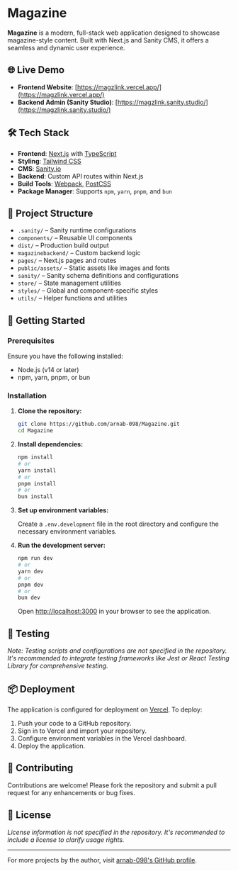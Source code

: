 # Magazine

**Magazine** is a modern, full-stack web application designed to showcase magazine-style content. Built with Next.js and Sanity CMS, it offers a seamless and dynamic user experience.

## 🌐 Live Demo

* **Frontend Website**: [https://magzlink.vercel.app/](https://magzlink.vercel.app/)
* **Backend Admin (Sanity Studio)**: [https://magzlink.sanity.studio/](https://magzlink.sanity.studio/)

## 🛠️ Tech Stack

* **Frontend**: [Next.js](https://nextjs.org/) with [TypeScript](https://www.typescriptlang.org/)
* **Styling**: [Tailwind CSS](https://tailwindcss.com/)
* **CMS**: [Sanity.io](https://www.sanity.io/)
* **Backend**: Custom API routes within Next.js
* **Build Tools**: [Webpack](https://webpack.js.org/), [PostCSS](https://postcss.org/)
* **Package Manager**: Supports `npm`, `yarn`, `pnpm`, and `bun`

## 📁 Project Structure

* `.sanity/` – Sanity runtime configurations
* `components/` – Reusable UI components
* `dist/` – Production build output
* `magazinebackend/` – Custom backend logic
* `pages/` – Next.js pages and routes
* `public/assets/` – Static assets like images and fonts
* `sanity/` – Sanity schema definitions and configurations
* `store/` – State management utilities
* `styles/` – Global and component-specific styles
* `utils/` – Helper functions and utilities

## 🚀 Getting Started

### Prerequisites

Ensure you have the following installed:

* Node.js (v14 or later)
* npm, yarn, pnpm, or bun

### Installation

1. **Clone the repository:**

   ```bash
   git clone https://github.com/arnab-098/Magazine.git
   cd Magazine
   ```

2. **Install dependencies:**

   ```bash
   npm install
   # or
   yarn install
   # or
   pnpm install
   # or
   bun install
   ```

3. **Set up environment variables:**

   Create a `.env.development` file in the root directory and configure the necessary environment variables.

4. **Run the development server:**

   ```bash
   npm run dev
   # or
   yarn dev
   # or
   pnpm dev
   # or
   bun dev
   ```

   Open [http://localhost:3000](http://localhost:3000) in your browser to see the application.

## 🧪 Testing

*Note: Testing scripts and configurations are not specified in the repository. It's recommended to integrate testing frameworks like Jest or React Testing Library for comprehensive testing.*

## 📦 Deployment

The application is configured for deployment on [Vercel](https://vercel.com/). To deploy:

1. Push your code to a GitHub repository.
2. Sign in to Vercel and import your repository.
3. Configure environment variables in the Vercel dashboard.
4. Deploy the application.

## 🤝 Contributing

Contributions are welcome! Please fork the repository and submit a pull request for any enhancements or bug fixes.

## 📄 License

*License information is not specified in the repository. It's recommended to include a license to clarify usage rights.*

---

For more projects by the author, visit [arnab-098's GitHub profile](https://github.com/arnab-098/).
